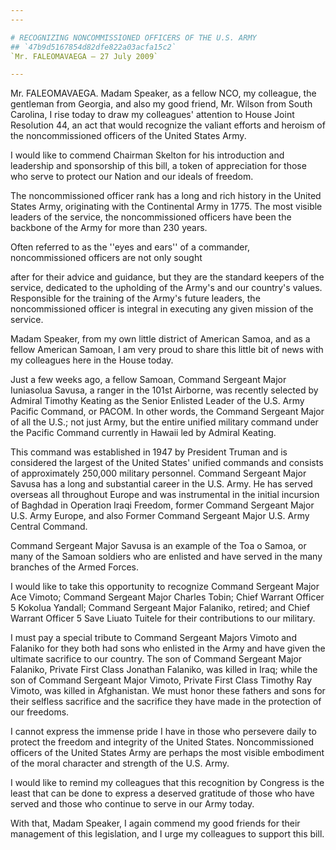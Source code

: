 ```yaml
---
---

# RECOGNIZING NONCOMMISSIONED OFFICERS OF THE U.S. ARMY
## `47b9d5167854d82dfe822a03acfa15c2`
`Mr. FALEOMAVAEGA — 27 July 2009`

---
```



Mr. FALEOMAVAEGA. Madam Speaker, as a fellow NCO, my colleague, the 
gentleman from Georgia, and also my good friend, Mr. Wilson from South 
Carolina, I rise today to draw my colleagues' attention to House Joint 
Resolution 44, an act that would recognize the valiant efforts and 
heroism of the noncommissioned officers of the United States Army.

I would like to commend Chairman Skelton for his introduction and 
leadership and sponsorship of this bill, a token of appreciation for 
those who serve to protect our Nation and our ideals of freedom.

The noncommissioned officer rank has a long and rich history in the 
United States Army, originating with the Continental Army in 1775. The 
most visible leaders of the service, the noncommissioned officers have 
been the backbone of the Army for more than 230 years.

Often referred to as the ''eyes and ears'' of a commander, 
noncommissioned officers are not only sought


after for their advice and guidance, but they are the standard keepers 
of the service, dedicated to the upholding of the Army's and our 
country's values. Responsible for the training of the Army's future 
leaders, the noncommissioned officer is integral in executing any given 
mission of the service.

Madam Speaker, from my own little district of American Samoa, and as 
a fellow American Samoan, I am very proud to share this little bit of 
news with my colleagues here in the House today.

Just a few weeks ago, a fellow Samoan, Command Sergeant Major 
Iuniasolua Savusa, a ranger in the 101st Airborne, was recently 
selected by Admiral Timothy Keating as the Senior Enlisted Leader of 
the U.S. Army Pacific Command, or PACOM. In other words, the Command 
Sergeant Major of all the U.S.; not just Army, but the entire unified 
military command under the Pacific Command currently in Hawaii led by 
Admiral Keating.

This command was established in 1947 by President Truman and is 
considered the largest of the United States' unified commands and 
consists of approximately 250,000 military personnel. Command Sergeant 
Major Savusa has a long and substantial career in the U.S. Army. He has 
served overseas all throughout Europe and was instrumental in the 
initial incursion of Baghdad in Operation Iraqi Freedom, former Command 
Sergeant Major U.S. Army Europe, and also Former Command Sergeant Major 
U.S. Army Central Command.

Command Sergeant Major Savusa is an example of the Toa o Samoa, or 
many of the Samoan soldiers who are enlisted and have served in the 
many branches of the Armed Forces.



I would like to take this opportunity to recognize Command Sergeant 
Major Ace Vimoto; Command Sergeant Major Charles Tobin; Chief Warrant 
Officer 5 Kokolua Yandall; Command Sergeant Major Falaniko, retired; 
and Chief Warrant Officer 5 Save Liuato Tuitele for their contributions 
to our military.

I must pay a special tribute to Command Sergeant Majors Vimoto and 
Falaniko for they both had sons who enlisted in the Army and have given 
the ultimate sacrifice to our country. The son of Command Sergeant 
Major Falaniko, Private First Class Jonathan Falaniko, was killed in 
Iraq; while the son of Command Sergeant Major Vimoto, Private First 
Class Timothy Ray Vimoto, was killed in Afghanistan. We must honor 
these fathers and sons for their selfless sacrifice and the sacrifice 
they have made in the protection of our freedoms.

I cannot express the immense pride I have in those who persevere 
daily to protect the freedom and integrity of the United States. 
Noncommissioned officers of the United States Army are perhaps the most 
visible embodiment of the moral character and strength of the U.S. 
Army.

I would like to remind my colleagues that this recognition by 
Congress is the least that can be done to express a deserved gratitude 
of those who have served and those who continue to serve in our Army 
today.

With that, Madam Speaker, I again commend my good friends for their 
management of this legislation, and I urge my colleagues to support 
this bill.